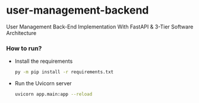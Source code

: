 # user-management-backend

User Management Back-End Implementation With FastAPI &amp; 3-Tier Software Architecture


### How to run?

* Install the requirements
  ```bash
  py -m pip install -r requirements.txt
  ```
* Run the Uvicorn server
  ```bash
  uvicorn app.main:app --reload
  ```
